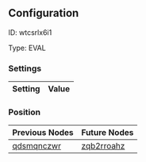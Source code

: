 # <nil>
## Configuration
ID:  wtcsrlx6i1

Type: EVAL 


### Settings
| Setting | Value  |
| :------------------------ | ---------------------------------------- |
 




### Position
| Previous Nodes | Future Nodes |
| :------------- | ------------ |
| [qdsmqnczwr](./qdsmqnczwr.md) | [zqb2rroahz](./zqb2rroahz.md) |